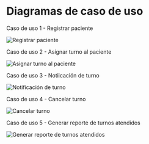 # Diagramas de caso de uso
Caso de uso 1 - Registrar paciente

![Registrar paciente](https://github.com/user-attachments/assets/a877eaae-07a7-4ede-a36a-07338a78d3d8)

Caso de uso 2 - Asignar turno al paciente

![Asignar turno al paciente](https://github.com/user-attachments/assets/ffaea37e-fbed-4e37-9fdc-b507cfb19e49)

Caso de uso 3 - Notiicación de turno

![Notificación de turno](https://github.com/user-attachments/assets/e77f0cd8-a771-4e20-9239-269400cf3d2f)

Caso de uso 4 - Cancelar turno

![Cancelar turno](https://github.com/user-attachments/assets/0c3dcaac-def4-4523-bd38-5c4d58080e06)

Caso de uso 5 - Generar reporte de turnos atendidos

![Generar reporte de turnos atendidos](https://github.com/user-attachments/assets/e9ab2c61-4fa9-402f-ab8e-7b07245678a4)
